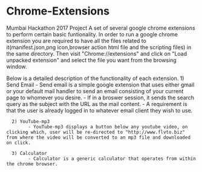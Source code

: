 # Chrome-Extensions
Mumbai Hackathon 2017 Project
A set of several google chrome extensions to perform certain basic funtionality. 
In order to run a google chrome extension you are required to have all the files related to it(manifest.json,png icon,browser action html file and the scripting files) in the same directory.
Then visit "Chrome://extensions" and click on "Load unpacked extension" and select the file you want from the browsing window. 

Below is a detailed description of the functionality of each extension.
      1) Send Email
            - Send email is a simple google extension that uses either gmail or your default mail handler to send an email consisting of your current page to whomever you desire. 
            - If in a broswer session, it sends the search query as the subject with the URL as the mail content. 
            - A requirement is that the user is already logged in to whatever email client they wish to use. 
      
      2) YouTube-mp3      
            - YouTube-mp3 displays a button below any youtube video, on clicking which, user will be re-directed to "http://www.flvto.biz" from where the video will be converted to an mp3 file and downloaded on click. 
      
      3) Calculator
            - Calculator is a generic calculator that operates from within the chrome browser.
      
